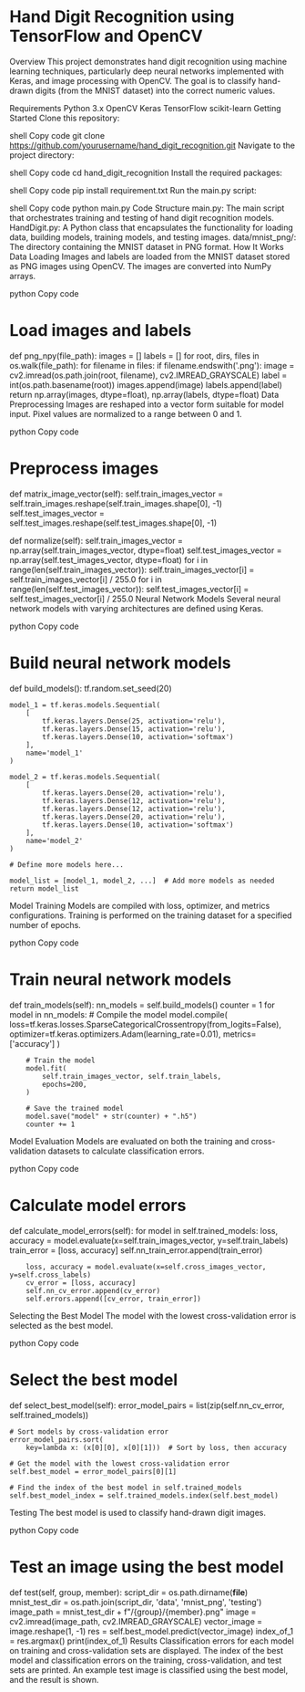 # Hand Digit Recognition using TensorFlow and OpenCV
Overview
This project demonstrates hand digit recognition using machine learning techniques, particularly deep neural networks implemented with Keras, and image processing with OpenCV. The goal is to classify hand-drawn digits (from the MNIST dataset) into the correct numeric values.

Requirements
Python 3.x
OpenCV
Keras
TensorFlow
scikit-learn
Getting Started
Clone this repository:

shell
Copy code
git clone https://github.com/yourusername/hand_digit_recognition.git
Navigate to the project directory:

shell
Copy code
cd hand_digit_recognition
Install the required packages:

shell
Copy code
pip install requirement.txt
Run the main.py script:

shell
Copy code
python main.py
Code Structure
main.py: The main script that orchestrates training and testing of hand digit recognition models.
HandDigit.py: A Python class that encapsulates the functionality for loading data, building models, training models, and testing images.
data/mnist_png/: The directory containing the MNIST dataset in PNG format.
How It Works
Data Loading
Images and labels are loaded from the MNIST dataset stored as PNG images using OpenCV. The images are converted into NumPy arrays.

python
Copy code
# Load images and labels
def png_npy(file_path):
    images = []
    labels = []
    for root, dirs, files in os.walk(file_path):
        for filename in files:
            if filename.endswith('.png'):
                image = cv2.imread(os.path.join(root, filename), cv2.IMREAD_GRAYSCALE)
                label = int(os.path.basename(root))
                images.append(image)
                labels.append(label)
    return np.array(images, dtype=float), np.array(labels, dtype=float)
Data Preprocessing
Images are reshaped into a vector form suitable for model input. Pixel values are normalized to a range between 0 and 1.

python
Copy code
# Preprocess images
def matrix_image_vector(self):
    self.train_images_vector = self.train_images.reshape(self.train_images.shape[0], -1)
    self.test_images_vector = self.test_images.reshape(self.test_images.shape[0], -1)

def normalize(self):
    self.train_images_vector = np.array(self.train_images_vector, dtype=float)
    self.test_images_vector = np.array(self.test_images_vector, dtype=float)
    for i in range(len(self.train_images_vector)):
        self.train_images_vector[i] = self.train_images_vector[i] / 255.0
    for i in range(len(self.test_images_vector)):
        self.test_images_vector[i] = self.test_images_vector[i] / 255.0
Neural Network Models
Several neural network models with varying architectures are defined using Keras.

python
Copy code
# Build neural network models
def build_models():
    tf.random.set_seed(20)

    model_1 = tf.keras.models.Sequential(
        [
            tf.keras.layers.Dense(25, activation='relu'),
            tf.keras.layers.Dense(15, activation='relu'),
            tf.keras.layers.Dense(10, activation='softmax')
        ],
        name='model_1'
    )

    model_2 = tf.keras.models.Sequential(
        [
            tf.keras.layers.Dense(20, activation='relu'),
            tf.keras.layers.Dense(12, activation='relu'),
            tf.keras.layers.Dense(12, activation='relu'),
            tf.keras.layers.Dense(20, activation='relu'),
            tf.keras.layers.Dense(10, activation='softmax')
        ],
        name='model_2'
    )

    # Define more models here...

    model_list = [model_1, model_2, ...]  # Add more models as needed
    return model_list
Model Training
Models are compiled with loss, optimizer, and metrics configurations. Training is performed on the training dataset for a specified number of epochs.

python
Copy code
# Train neural network models
def train_models(self):
    nn_models = self.build_models()
    counter = 1
    for model in nn_models:
        # Compile the model
        model.compile(
            loss=tf.keras.losses.SparseCategoricalCrossentropy(from_logits=False),
            optimizer=tf.keras.optimizers.Adam(learning_rate=0.01),
            metrics=['accuracy']
        )

        # Train the model
        model.fit(
            self.train_images_vector, self.train_labels,
            epochs=200,
        )

        # Save the trained model
        model.save("model" + str(counter) + ".h5")
        counter += 1
Model Evaluation
Models are evaluated on both the training and cross-validation datasets to calculate classification errors.

python
Copy code
# Calculate model errors
def calculate_model_errors(self):
    for model in self.trained_models:
        loss, accuracy = model.evaluate(x=self.train_images_vector, y=self.train_labels)
        train_error = [loss, accuracy]
        self.nn_train_error.append(train_error)

        loss, accuracy = model.evaluate(x=self.cross_images_vector, y=self.cross_labels)
        cv_error = [loss, accuracy]
        self.nn_cv_error.append(cv_error)
        self.errors.append([cv_error, train_error])
Selecting the Best Model
The model with the lowest cross-validation error is selected as the best model.

python
Copy code
# Select the best model
def select_best_model(self):
    error_model_pairs = list(zip(self.nn_cv_error, self.trained_models))

    # Sort models by cross-validation error
    error_model_pairs.sort(
        key=lambda x: (x[0][0], x[0][1]))  # Sort by loss, then accuracy

    # Get the model with the lowest cross-validation error
    self.best_model = error_model_pairs[0][1]

    # Find the index of the best model in self.trained_models
    self.best_model_index = self.trained_models.index(self.best_model)
Testing
The best model is used to classify hand-drawn digit images.

python
Copy code
# Test an image using the best model
def test(self, group, member):
    script_dir = os.path.dirname(__file__)
    mnist_test_dir = os.path.join(script_dir, 'data', 'mnist_png', 'testing')
    image_path = mnist_test_dir + f"/{group}/{member}.png"
    image = cv2.imread(image_path, cv2.IMREAD_GRAYSCALE)
    vector_image = image.reshape(1, -1)
    res = self.best_model.predict(vector_image)
    index_of_1 = res.argmax()
    print(index_of_1)
Results
Classification errors for each model on training and cross-validation sets are displayed.
The index of the best model and classification errors on the training, cross-validation, and test sets are printed.
An example test image is classified using the best model, and the result is shown.
